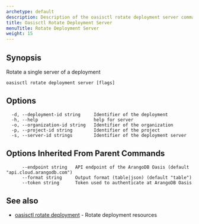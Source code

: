 ```yaml
---
archetype: default
description: Description of the oasisctl rotate deployment server command
title: Oasisctl Rotate Deployment Server
menuTitle: Rotate Deployment Server
weight: 15
---
```

## Synopsis
Rotate a single server of a deployment

```
oasisctl rotate deployment server [flags]
```

## Options
```
  -d, --deployment-id string     Identifier of the deployment
  -h, --help                     help for server
  -o, --organization-id string   Identifier of the organization
  -p, --project-id string        Identifier of the project
  -s, --server-id strings        Identifier of the deployment server
```

## Options Inherited From Parent Commands
```
      --endpoint string   API endpoint of the ArangoDB Oasis (default "api.cloud.arangodb.com")
      --format string     Output format (table|json) (default "table")
      --token string      Token used to authenticate at ArangoDB Oasis
```

## See also
* [oasisctl rotate deployment](rotate-deployment.md)	 - Rotate deployment resources

